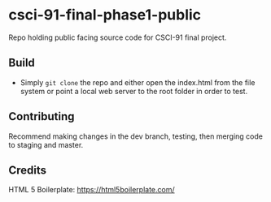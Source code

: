 # csci-91-final-phase1-public
Repo holding public facing source code for CSCI-91 final project.

## Build

- Simply `git clone` the repo and either open the index.html from the file system or point a local web server to the root folder in order to test.

## Contributing

Recommend making changes in the dev branch, testing, then merging code to staging and master.

## Credits

HTML 5 Boilerplate: https://html5boilerplate.com/